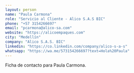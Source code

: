 ```yaml
---
layout: person
name: "Paula Carmona"
role: "Servicio al Cliente - Alico S.A.S BIC"
phone: "+57 3154266697"
email: "pcarmona@alico-sa.com"
website: "https://alicoempaques.com"
city: "Medellín"
company: "Alico S.A.S. BIC"
linkedin: "https://co.linkedin.com/company/alico-s-a-s"
whatsapp: "https://wa.me/573154266697?text=Hola%20Paula"
---
```


Ficha de contacto para Paula Carmona.
